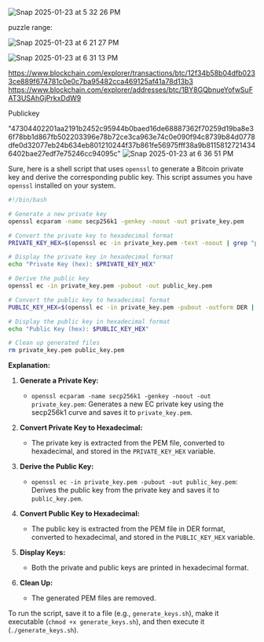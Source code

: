 
![Snap 2025-01-23 at 5 32 26 PM](https://github.com/user-attachments/assets/14dbb2c6-04bd-4759-a4d8-e6262d9d7cb3)



puzzle range:

![Snap 2025-01-23 at 6 21 27 PM](https://github.com/user-attachments/assets/6be64eb0-65ad-469f-ba03-72f5a88f02b9)

![Snap 2025-01-23 at 6 31 13 PM](https://github.com/user-attachments/assets/f0af31c3-0d04-4ca3-afe9-98d535d7736f)


https://www.blockchain.com/explorer/transactions/btc/12f34b58b04dfb0233ce889f674781c0e0c7ba95482cca469125af41a78d13b3
https://www.blockchain.com/explorer/addresses/btc/1BY8GQbnueYofwSuFAT3USAhGjPrkxDdW9

Publickey

"47304402201aa2191b2452c95944b0baed16de68887362f70259d19ba8e36f78bb1d867fb502203396e78b72ce3ca963e74c0e090f94c8739b84d0778dfe0d32077eb24b634eb801210244f37b861fe56975fff38a9b81158127214346402bae27edf7e75246cc94095c"
![Snap 2025-01-23 at 6 36 51 PM](https://github.com/user-attachments/assets/d6a991a1-8dcd-4e96-b4fa-d167da590166)




Sure, here is a shell script that uses `openssl` to generate a Bitcoin private key and derive the corresponding public key. This script assumes you have `openssl` installed on your system.

```sh
#!/bin/bash

# Generate a new private key
openssl ecparam -name secp256k1 -genkey -noout -out private_key.pem

# Convert the private key to hexadecimal format
PRIVATE_KEY_HEX=$(openssl ec -in private_key.pem -text -noout | grep "priv:" -A 3 | tail -n +2 | tr -d '\n[:space:]:')

# Display the private key in hexadecimal format
echo "Private Key (hex): $PRIVATE_KEY_HEX"

# Derive the public key
openssl ec -in private_key.pem -pubout -out public_key.pem

# Convert the public key to hexadecimal format
PUBLIC_KEY_HEX=$(openssl ec -in private_key.pem -pubout -outform DER | tail -c 65 | xxd -p -c 65)

# Display the public key in hexadecimal format
echo "Public Key (hex): $PUBLIC_KEY_HEX"

# Clean up generated files
rm private_key.pem public_key.pem
```


**Explanation:**

1. **Generate a Private Key:**
   - `openssl ecparam -name secp256k1 -genkey -noout -out private_key.pem`: Generates a new EC private key using the secp256k1 curve and saves it to `private_key.pem`.

2. **Convert Private Key to Hexadecimal:**
   - The private key is extracted from the PEM file, converted to hexadecimal, and stored in the `PRIVATE_KEY_HEX` variable.

3. **Derive the Public Key:**
   - `openssl ec -in private_key.pem -pubout -out public_key.pem`: Derives the public key from the private key and saves it to `public_key.pem`.

4. **Convert Public Key to Hexadecimal:**
   - The public key is extracted from the PEM file in DER format, converted to hexadecimal, and stored in the `PUBLIC_KEY_HEX` variable.

5. **Display Keys:**
   - Both the private and public keys are printed in hexadecimal format.

6. **Clean Up:**
   - The generated PEM files are removed.

To run the script, save it to a file (e.g., `generate_keys.sh`), make it executable (`chmod +x generate_keys.sh`), and then execute it (`./generate_keys.sh`).
